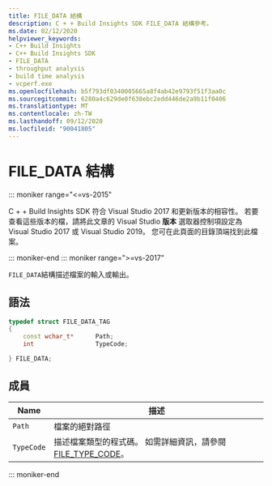 ```yaml
---
title: FILE_DATA 結構
description: C + + Build Insights SDK FILE_DATA 結構參考。
ms.date: 02/12/2020
helpviewer_keywords:
- C++ Build Insights
- C++ Build Insights SDK
- FILE_DATA
- throughput analysis
- build time analysis
- vcperf.exe
ms.openlocfilehash: b5f793df0340005665a8f4ab42e9793f51f3aa0c
ms.sourcegitcommit: 6280a4c629de0f638ebc2edd446de2a9b11f0406
ms.translationtype: MT
ms.contentlocale: zh-TW
ms.lasthandoff: 09/12/2020
ms.locfileid: "90041805"
---
```

# <a name="file_data-structure"></a>FILE_DATA 結構

::: moniker range="<=vs-2015"

C + + Build Insights SDK 符合 Visual Studio 2017 和更新版本的相容性。 若要查看這些版本的檔，請將此文章的 Visual Studio **版本** 選取器控制項設定為 Visual Studio 2017 或 Visual Studio 2019。 您可在此頁面的目錄頂端找到此檔案。

::: moniker-end
::: moniker range=">=vs-2017"

`FILE_DATA`結構描述檔案的輸入或輸出。

## <a name="syntax"></a>語法

```cpp
typedef struct FILE_DATA_TAG
{
    const wchar_t*      Path;
    int                 TypeCode;

} FILE_DATA;
```

## <a name="members"></a>成員

| Name | 描述 |
|--|--|
| `Path` | 檔案的絕對路徑 |
| `TypeCode` | 描述檔案類型的程式碼。 如需詳細資訊，請參閱 [FILE_TYPE_CODE](file-type-code-enum.md)。 |

::: moniker-end
